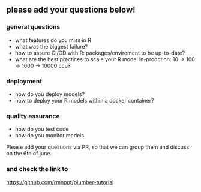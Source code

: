 ## please add your questions below!

### general questions
- what features do you miss in R
- what was the biggest failure?
- how to assure CI/CD with R: packages/enviroment to be up-to-date?
- what are the best practices to scale your R model in-prodction: 10 -> 100 -> 1000 -> 10000 ccu?

### deployment
- how do you deploy models?
- how to deploy your R models within a docker container?

### quality assurance
- how do you test code
- how do you monitor models


Please add your questions via PR, so that we can group them and discuss on the 6th of june.

### and check the link to
https://github.com/rmnppt/plumber-tutorial
